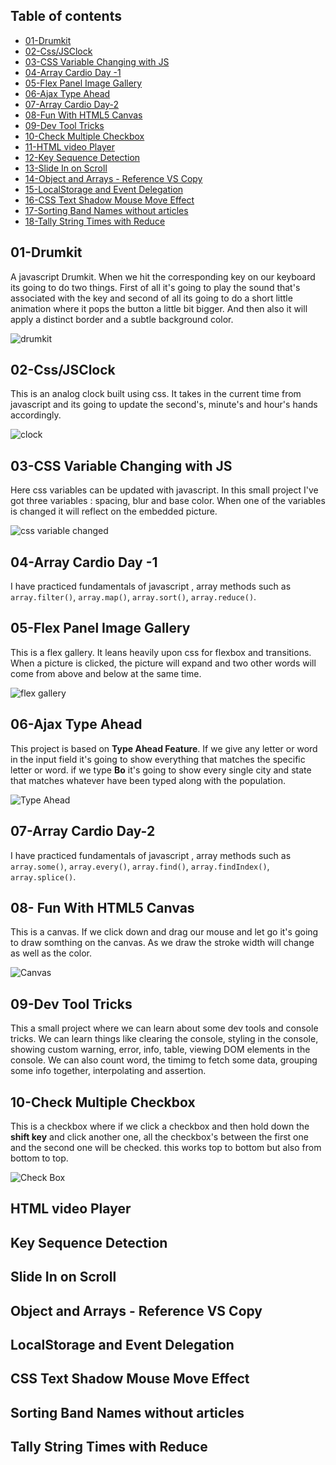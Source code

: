 

## Table of contents

- [01-Drumkit](#drumkit)
- [02-Css/JSClock](#cssjsclock)
- [03-CSS Variable Changing with JS](#css-variable-changing-with-js)
- [04-Array Cardio Day -1](#array-cardio-day--1)
- [05-Flex Panel Image Gallery](#flex-panel-image-gallery)
- [06-Ajax Type Ahead](#ajax-type-ahead)
- [07-Array Cardio Day-2](#array-cardio-day-2)
- [08-Fun With HTML5 Canvas](#fun-with-html5-canvas)
- [09-Dev Tool Tricks](#dev-tool-tricks)
- [10-Check Multiple Checkbox](#check-multiple-checkbox)
- [11-HTML video Player](#html-video-player)
- [12-Key Sequence Detection](#key-sequence-detection)
- [13-Slide In on Scroll](#slide-in-on-scroll)
- [14-Object and Arrays - Reference VS Copy](#object-and-arrays---reference-vs-copy)
- [15-LocalStorage and Event Delegation](#localstorage-and-event-delegation)
- [16-CSS Text Shadow Mouse Move Effect](#css-text-shadow-mouse-move-effect)
- [17-Sorting Band Names without articles](#sorting-band-names-without-articles)
- [18-Tally String Times with Reduce](#tally-string-times-with-reduce)



## 01-Drumkit
A javascript Drumkit. When we hit the corresponding key on our keyboard its going to do two things. First of all it's going to play the sound that's associated with the key and second of all its going to do a short little animation where it pops the button a little bit bigger. And then also it will apply a distinct border and a subtle background color.

![drumkit](./01-drumkit/ss.png)
## 02-Css/JSClock
This is an analog clock built using css. It takes in the current time from javascript and its going to update the second's, minute's and hour's hands accordingly.

![clock](./02-css_js%20clock/ss.png)
## 03-CSS Variable Changing with JS
Here css variables can be updated with javascript. In this small project I've got three variables : spacing, blur and base color. When one of the variables is changed it will reflect on the embedded picture.

![css variable changed](./03-CSS%20Variable%20Changing%20with%20JS/ss.png)

## 04-Array Cardio Day -1
I have practiced fundamentals of javascript , array methods such as `array.filter()`, `array.map()`, `array.sort()`, `array.reduce()`.
## 05-Flex Panel Image Gallery
This is a flex gallery. It leans heavily upon css for flexbox and transitions. When a picture is clicked, the picture will expand and two other words will come from above and below at the same time.

![flex gallery](./05-Flex%20Panel%20Image%20Gallery/ss.png)
## 06-Ajax Type Ahead
This project is based on **Type Ahead Feature**. If we give any letter or word in the input field it's going to show everything that matches the specific letter or word. if we type **Bo** it's going to show every single city and state that matches whatever have been typed along with the population.

![Type Ahead](./06-Ajax%20Type%20Ahead/ss.png)

## 07-Array Cardio Day-2
I have practiced fundamentals of javascript , array methods such as `array.some()`, `array.every()`, `array.find()`, `array.findIndex()`, `array.splice()`.

## 08- Fun With HTML5 Canvas
This is a canvas. If we click down and drag our mouse and let go it's going to draw somthing on the canvas. As we draw the stroke width will change as well as the color. 

![Canvas](./08-Fun%20With%20HTML5%20Canvas/ss.png)

## 09-Dev Tool Tricks
This a small project where we can learn about some dev tools and console tricks. We can learn things like clearing the console, styling in the console, showing custom warning, error, info, table, viewing DOM elements in the console. We can also count word, the timimg to fetch some data, grouping some info together, interpolating and assertion.

## 10-Check Multiple Checkbox
This is a checkbox where if we click a checkbox and then hold down the **shift key** and click another one, all the checkbox's between the first one and the second one will be checked. this works top to bottom but also from bottom to top.

![Check Box](./10-Check%20Multiple%20Checkbox/ss.png)

## HTML video Player
## Key Sequence Detection
## Slide In on Scroll
## Object and Arrays - Reference VS Copy
## LocalStorage and Event Delegation
## CSS Text Shadow Mouse Move Effect
## Sorting Band Names without articles
## Tally String Times with Reduce
